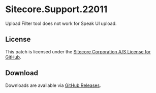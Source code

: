 # Sitecore.Support.22011
Upload Filter tool does not work for Speak UI upload.

## License  
This patch is licensed under the [Sitecore Corporation A/S License for GitHub](https://github.com/sitecoresupport/Sitecore.Support.22011/blob/master/LICENSE).  

## Download  
Downloads are available via [GitHub Releases](https://github.com/sitecoresupport/Sitecore.Support.22011/releases).  
